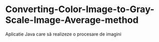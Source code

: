 # Converting-Color-Image-to-Gray-Scale-Image-Average-method
Aplicatie Java care să realizeze o procesare de imagini
